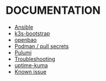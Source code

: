 DOCUMENTATION
=============

- [Ansible](ansible.md)
- [k3s-bootstrap](k3s-bootstrap.md)
- [openbao](openbao.md)
- [Podman / pull secrets](podman.md)
- [Pulumi](pulumi.mmd)
- [Troubleshooting](Troubleshooting.md)
- [uptime-kuma](uptime-kuma.md)
- [Known issue](Known-issue.md)